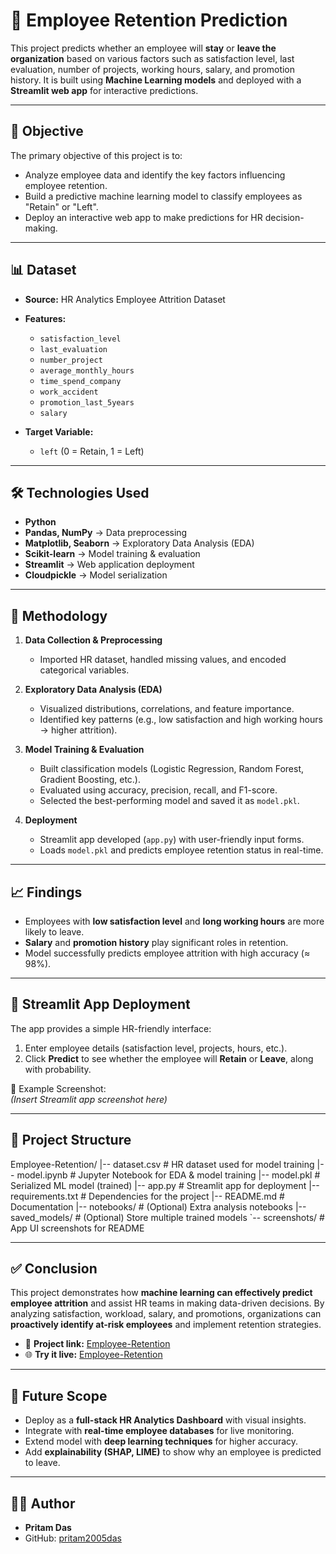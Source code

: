 # 🏢 Employee Retention Prediction

This project predicts whether an employee will **stay** or **leave the organization** based on various factors such as satisfaction level, last evaluation, number of projects, working hours, salary, and promotion history. It is built using **Machine Learning models** and deployed with a **Streamlit web app** for interactive predictions.  

---

## 📌 Objective
The primary objective of this project is to:
- Analyze employee data and identify the key factors influencing employee retention.
- Build a predictive machine learning model to classify employees as "Retain" or "Left".
- Deploy an interactive web app to make predictions for HR decision-making.

---

## 📊 Dataset
- **Source:** HR Analytics Employee Attrition Dataset  
- **Features:**  
  - `satisfaction_level`  
  - `last_evaluation`  
  - `number_project`  
  - `average_monthly_hours`  
  - `time_spend_company`  
  - `work_accident`  
  - `promotion_last_5years`  
  - `salary`  

- **Target Variable:**  
  - `left` (0 = Retain, 1 = Left)

---

## 🛠️ Technologies Used
- **Python**
- **Pandas, NumPy** → Data preprocessing
- **Matplotlib, Seaborn** → Exploratory Data Analysis (EDA)
- **Scikit-learn** → Model training & evaluation
- **Streamlit** → Web application deployment
- **Cloudpickle** → Model serialization

---

## 🔄 Methodology
1. **Data Collection & Preprocessing**  
   - Imported HR dataset, handled missing values, and encoded categorical variables.  

2. **Exploratory Data Analysis (EDA)**  
   - Visualized distributions, correlations, and feature importance.  
   - Identified key patterns (e.g., low satisfaction and high working hours → higher attrition).  

3. **Model Training & Evaluation**  
   - Built classification models (Logistic Regression, Random Forest, Gradient Boosting, etc.).  
   - Evaluated using accuracy, precision, recall, and F1-score.  
   - Selected the best-performing model and saved it as `model.pkl`.  

4. **Deployment**  
   - Streamlit app developed (`app.py`) with user-friendly input forms.  
   - Loads `model.pkl` and predicts employee retention status in real-time.  

---

## 📈 Findings
- Employees with **low satisfaction level** and **long working hours** are more likely to leave.  
- **Salary** and **promotion history** play significant roles in retention.  
- Model successfully predicts employee attrition with high accuracy (≈ 98%).

---

## 🚀 Streamlit App Deployment
The app provides a simple HR-friendly interface:  
1. Enter employee details (satisfaction level, projects, hours, etc.).  
2. Click **Predict** to see whether the employee will **Retain** or **Leave**, along with probability.  

📌 Example Screenshot:  
*(Insert Streamlit app screenshot here)*  

---

## 📂 Project Structure

Employee-Retention/
|-- dataset.csv            # HR dataset used for model training
|-- model.ipynb            # Jupyter Notebook for EDA & model training
|-- model.pkl              # Serialized ML model (trained)
|-- app.py                 # Streamlit app for deployment
|-- requirements.txt       # Dependencies for the project
|-- README.md              # Documentation
|-- notebooks/             # (Optional) Extra analysis notebooks
|-- saved_models/          # (Optional) Store multiple trained models
`-- screenshots/           # App UI screenshots for README

---

## ✅ Conclusion
This project demonstrates how **machine learning can effectively predict employee attrition** and assist HR teams in making data-driven decisions. By analyzing satisfaction, workload, salary, and promotions, organizations can **proactively identify at-risk employees** and implement retention strategies.  

- 🔗 **Project link:** [Employee-Retention](https://github.com/pritam2005das/Employee-Retention)  
- 🌐 **Try it live:** [Employee-Retention](https://employee-retaintion-wu7ngshzq4dp88ntc8i878.streamlit.app/)

---

## 🔮 Future Scope
- Deploy as a **full-stack HR Analytics Dashboard** with visual insights.  
- Integrate with **real-time employee databases** for live monitoring.  
- Extend model with **deep learning techniques** for higher accuracy.  
- Add **explainability (SHAP, LIME)** to show why an employee is predicted to leave.  

---

## 👨‍💻 Author
- **Pritam Das**  
- GitHub: [pritam2005das](https://github.com/pritam2005das)
